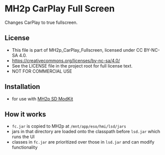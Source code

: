 # MH2p CarPlay Full Screen
Changes CarPlay to true fullscreen.
## License
 - This file is part of MH2p_CarPlay_Fullscreen, licensed under CC BY-NC-SA 4.0.
 - https://creativecommons.org/licenses/by-nc-sa/4.0/
 - See the LICENSE file in the project root for full license text.
 - NOT FOR COMMERCIAL USE
## Installation
 - for use with [MH2p SD ModKit](https://github.com/LawPaul/MH2p_SD_ModKit)
## How it works
 - `fc.jar` is copied to MH2p at `/mnt/app/eso/hmi/lsd/jars`
 - jars in that directory are loaded onto the classpath before `lsd.jar` which runs the UI
 - classes in `fc.jar` are prioritized over those in `lsd.jar` and can modify functionality